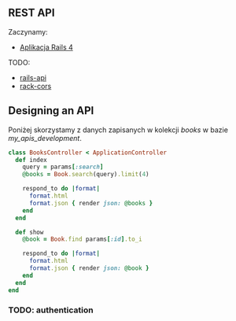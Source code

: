 ## REST API

Zaczynamy:

* [Aplikacja Rails 4](Rails4+Mongoid_App.md)


TODO:

* [rails-api](https://github.com/rails-api/rails-api)
* [rack-cors](https://github.com/cyu/rack-cors)



## Designing an API

Poniżej skorzystamy z danych zapisanych w kolekcji
*books* w bazie *my_apis_development*.

```ruby
class BooksController < ApplicationController
  def index
    query = params[:search]
    @books = Book.search(query).limit(4)

    respond_to do |format|
      format.html
      format.json { render json: @books }
    end
  end

  def show
    @book = Book.find params[:id].to_i

    respond_to do |format|
      format.html
      format.json { render json: @book }
    end
  end
end
```


### TODO: authentication

